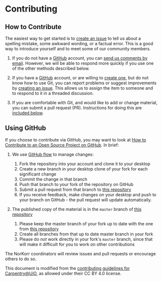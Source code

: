 # Contributing

## How to Contribute

The easiest way to get started is to [create an issue](https://github.com/norkorr/project/issues)
to tell us about a spelling mistake,
some awkward wording,
or a factual error.
This is a good way to introduce yourself
and to meet some of our community members.

1.  If you do not have a [GitHub](https://github.com) account,
    you can [send us comments by email](mailto:arockenberger@gmail.com).
    However,
    we will be able to respond more quickly if you use one of the other methods described below.

2.  If you have a [GitHub](https://github.com) account,
    or are willing to [create one](https://github.com/join),
    but do not know how to use Git,
    you can report problems or suggest improvements by [creating an issue](https://github.com/norkorr/project/issues).
    This allows us to assign the item to someone
    and to respond to it in a threaded discussion.

3.  If you are comfortable with Git,
    and would like to add or change material,
    you can submit a pull request (PR).
    Instructions for doing this are [included below](#using-github).

## Using GitHub

If you choose to contribute via GitHub,
you may want to look at
[How to Contribute to an Open Source Project on GitHub][how-contribute].
In brief:

1.  We use [GitHub flow][github-flow] to manage changes:
    1.  Fork the repository into your account and clone it to your desktop
    2.  Create a new branch in your desktop clone of your fork for each significant change
    3.  Commit the change in that branch
    4.  Push that branch to your fork of the repository on GitHub
    5.  Submit a pull request from that branch to [this repository](https://github.com/norkorr/project)
    6.  If you receive feedback,
        make changes on your desktop and push to your branch on GitHub -
        the pull request will update automatically.

2.  The published copy of the material is in the `master` branch of [this repository](https://github.com/norkorr/project)
    1. Please keep the master branch of your fork up to date with the one from [this repository](https://github.com/norkorr/project)
    2. Create all branches from that up to date master branch in your fork
    3. Please do *not* work directly in your fork's `master` branch,
    since that will make it difficult for you to work on other contributions

The NorKorr coordinators will review issues and pull requests
or encourage others to do so.

This document is modified from the
[contributing guidelines for Carpentry@UiO](https://github.com/uio-carpentry/organisational/blob/master/CONTRIBUTING.md),
as allowed under their CC BY 4.0 license.

[how-contribute]: https://egghead.io/series/how-to-contribute-to-an-open-source-project-on-github
[github-flow]: https://guides.github.com/introduction/flow/

